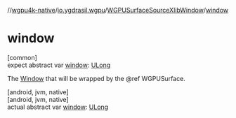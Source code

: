 //[wgpu4k-native](../../../index.md)/[io.ygdrasil.wgpu](../index.md)/[WGPUSurfaceSourceXlibWindow](index.md)/[window](window.md)

# window

[common]\
expect abstract var [window](window.md): [ULong](https://kotlinlang.org/api/core/kotlin-stdlib/kotlin/-u-long/index.html)

The [Window](https://www.x.org/releases/current/doc/libX11/libX11/libX11.html#Creating_Windows) that will be wrapped by the @ref WGPUSurface.

[android, jvm, native]\
[android, jvm, native]\
actual abstract var [window](window.md): [ULong](https://kotlinlang.org/api/core/kotlin-stdlib/kotlin/-u-long/index.html)